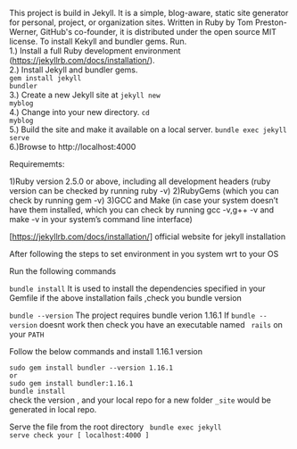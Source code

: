 
This project is build in Jekyll. It is a simple, blog-aware, static site generator for personal, project, or organization sites. Written in Ruby by Tom Preston-Werner, GitHub's co-founder, it is distributed under the open source MIT license.
To install Kekyll and bundler gems. Run.<br>
1.) Install a full Ruby development environment (https://jekyllrb.com/docs/installation/).<br>
2.) Install Jekyll and bundler gems.<br>
<code>gem install jekyll bundler</code><br>
3.) Create a new Jekyll site at
<code>jekyll new myblog</code><br>
4.) Change into your new directory.
<code>cd myblog</code><br>
5.) Build the site and make it available on a local server.
<code>bundle exec jekyll serve</code><br>
6.)Browse to http://localhost:4000



Requirememts:

1)Ruby version 2.5.0 or above, including all development headers (ruby version can be checked by running ruby -v) 
2)RubyGems (which you can check by running gem -v) 
3)GCC and Make (in case your system doesn’t have them installed, which you can check by running gcc -v,g++ -v and make -v in your system’s command line interface)

[https://jekyllrb.com/docs/installation/] official website for jekyll installation

After following the steps to set environment in you system wrt to your OS

Run the following commands

<code>bundle install</code>
It is used to install the dependencies specified in your Gemfile
if the above installation fails ,check you bundle version

<code>bundle --version</code>
The project requires bundle verion 1.16.1
If <code>bundle --version</code> doesnt work then check  you have an executable named <code> rails</code> on your <code>PATH</code>

Follow the below commands and install 1.16.1 version

<code>sudo gem install bundler --version 1.16.1</code><br>
               <code>or</code><br>
<code>sudo gem install bundler:1.16.1</code><br>
<code>bundle install</code><br>
check the version , and your local repo for a new folder <code>_site</code> would be generated in local repo.


Serve the file from the root directory
<code>
bundle exec jekyll serve
check your [ localhost:4000 ]
</code>

